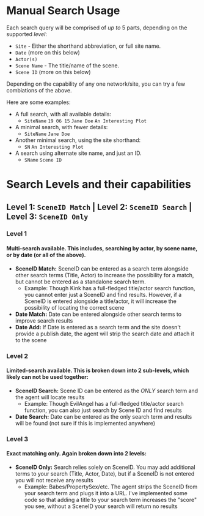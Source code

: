 # Manual Search Usage

Each search query will be comprised of *up to* 5 parts, depending on the supported *level*:
- `Site` - Either the shorthand abbreviation, or full site name.
- `Date` (more on this below)
- `Actor(s)`
- `Scene Name` - The title/name of the scene.
- `Scene ID` (more on this below)

Depending on the capability of any one network/site, you can try a few combiations of the above. 

Here are some examples:
+ A full search, with all available details:
  - `SiteName` `19 06 15` `Jane Doe` `An Interesting Plot`
+ A minimal search, with fewer details:
  - `SiteName` `Jane Doe`
+ Another minimal search, using the site shorthand:
  - `SN` `An Interesting Plot`
+ A search using alternate site name, and just an ID.
  - `SName` `Scene ID`

# Search Levels and their capabilities

## **Level 1:** `SceneID Match` | **Level 2:** `SceneID Search` | **Level 3:** `SceneID Only`

### Level 1
#### Multi-search available. This includes, searching by actor, by scene name, or by date (or all of the above).
+ **SceneID Match:** SceneID can be entered as a search term alongside other search terms (Title, Actor) to increase the possibility for a match, but cannot be entered as a standalone search term.
  - Example: Though Kink has a full-fledged title/actor search function, you cannot enter just a SceneID and find results. However, if a SceneID is entered alongside a title/actor, it will increase the possibility of locating the correct scene
+ **Date Match:** Date can be entered alongside other search terms to improve search results
+ **Date Add:** If Date is entered as a search term and the site doesn't provide a publish date, the agent will strip the search date and attach it to the scene

### Level 2
#### Limited-search available. This is broken down into 2 sub-levels, which likely can not be used together:
+ **SceneID Search:** Scene ID can be entered as the *ONLY* search term and the agent will locate results
  - Example: Though EvilAngel has a full-fledged title/actor search function, you can also just search by Scene ID and find results
+ **Date Search:** Date can be entered as the only search term and results will be found (not sure if this is implemented anywhere)

### Level 3
#### Exact matching only. Again broken down into 2 levels:
+ **SceneID Only:** Search relies solely on SceneID. You may add additional terms to your search (Title, Actor, Date), but if a SceneID is not entered you will not receive any results
  - Example: Babes/PropertySex/etc. The agent strips the SceneID from your search term and plugs it into a URL. I've implemented some code so that adding a title to your search term increases the "score" you see, without a SceneID your search will return no results
